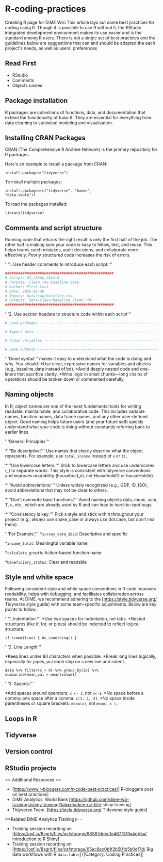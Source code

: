 # R-coding-practices
Creating R page for DIME Wiki
<onlyinclude>
This article lays out some best practices for coding using R. Though it is possible to use R without it, the RStudio integrated development environment makes its use easier and is the standard among R users. There is not a single set of best practices and the guidelines below are suggestions that can and should be adapted the each project's needs, as well as users' preferences
</onlyinclude>

## Read First
* RStudio
* Comments
* Objects names

## Package installation
R packages are collections of functions, data, and documentation that extend the functionality of base R. They are essential for everything from data cleaning to statistical modeling and visualization.

## Installing CRAN Packages

CRAN (The Comprehensive R Archive Network) is the primary repository for R packages.

Here's an example to install a package from CRAN:

 <code>install.packages("tidyverse")</code>

To install multiple packages:

 <code>install.packages(c("tidyverse", "haven", "data.table"))</code>

To load the packages installed:

 <code>library(tidyverse)</code>

## Comments and script structure
Running code that returns the right result is only the first half of the job. The other half is making sure your code is easy to follow, test, and reuse. This helps teams catch mistakes, audit decisions, and collaborate more effectively. Poorly structured code increases the risk of errors.


'''1. Use header comments to introduce each script:'''
 ```R
 ##################################################
 # Script: 01_clean_data.R
 # Purpose: Clean raw baseline data
 # Author: First Last
 # Date: 2025-05-30
 # Inputs: data/raw/baseline.csv
 # Outputs: data/clean/baseline_clean.rds
 ##################################################
```

'''2. Use section headers to structure code within each script'''

 ```R
 # Load packages -------------------------------------------------------

 # Import data ---------------------------------------------------------

 # Clean variables -----------------------------------------------------

 # Save outputs --------------------------------------------------------
```

'''Good syntax''' makes it easy to understand what the code is doing and why. You should:
*Use clear, expressive names for variables and objects (e.g., baseline_data instead of bd).
*Avoid deeply nested code and one-liners that sacrifice clarity.
*Write logic in small chunks—long chains of operations should be broken down or commented carefully.

## Naming objects
In R, object names are one of the most fundamental tools for writing readable, maintainable, and collaborative code. This includes variable names, function names, data frame names, and any other user-defined object. Good naming helps future users (and your future self) quickly understand what your code is doing without constantly referring back to earlier lines.

'''General Principles'''

*'''Be descriptive:''' Use names that clearly describe what the object represents. For example, use <code>total_income</code> instead of <code>x</code> or <code>ti</code>.

*'''Use lowercase letters:''' Stick to lowercase letters and use underscores (_) to separate words. This style is consistent with tidyverse conventions and improves readability (household_id, not HouseholdID or houseHoldId).

*'''Avoid abbreviations:''' Unless widely recognized (e.g., GDP, ID, ISO), avoid abbreviations that may not be clear to others.

*'''Don't overwrite base functions:''' Avoid naming objects data, mean, sum, T, c, etc., which are already used by R and can lead to hard-to-spot bugs.

*'''Consistency is key:''' Pick a style and stick with it throughout your project (e.g., always use snake_case or always use dot.case, but don’t mix them).

'''For Example;'''
*<code>survey_data_2023</code>: Descriptive and specific

*<code>income_total</code>: Meaningful variable name 

*<code>calculate_growth</code>: Action-based function name 

*<code>beneficiary_status</code>: Clear and readable

## Style and white space
Following consistent style and white space conventions in R code improves readability, helps with debugging, and facilitates collaboration across teams. At DIME, we recommend adhering to the [https://style.tidyverse.org/ Tidyverse style guide] with some team-specific adjustments. Below are key points to follow:

'''1. Indentation:'''
*Use two spaces for indentation, not tabs.
*Nested structures (like if, for, or pipes) should be indented to reflect logical structure.

<code>if (condition) {
  do_something()
}</code>

'''2. Line Length'''

*Keep lines under 80 characters when possible.
*Break long lines logically, especially for pipes, put each step on a new line and indent.

 <code>data %>%
   filter(x > 0) %>%
   group_by(id) %>%
   summarise(mean_val = mean(value))</code>

'''3. Spaces:'''

*Add spaces around operators: <code>x <- 1</code>, not <code>x<-1</code>.
*No space before a comma; one space after a comma: <code>c(1, 2, 3)</code>.
*No space inside parentheses or square brackets: <code>mean(x)</code>, not <code>mean( x )</code>.

## Loops in R


## Tidyverse

## Version control

## RStudio projects

== Additional Resources ==
* [https://www.r-bloggers.com/r-code-best-practices/| R-bloggers post on best practices]
* DIME Analytics, World Bank [https://github.com/dime-wb-trainings/shiny-training?tab=readme-ov-file/ shiny training]
* Tidyverse Team, [https://style.tidyverse.org/ Tidyverse style guide]

==Related DIME Analytics Trainings==
* Training session recording on [https://osf.io/8sgrh/files/osfstorage/68387ddec1e467f319a4db5a/ Introduction to R Shiny]
* Training session recording on [https://osf.io/8sgrh/files/osfstorage/65ac8ac0b1f2b501d5b0ef7d/ Big data workflows with R <code>data.table</code>]
[[Category: Coding Practices]]
